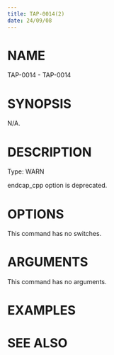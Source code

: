 ```yaml
---
title: TAP-0014(2)
date: 24/09/08
---
```


# NAME

TAP-0014 - TAP-0014

# SYNOPSIS

N/A.

# DESCRIPTION

Type: WARN

endcap_cpp option is deprecated.

# OPTIONS

This command has no switches.

# ARGUMENTS

This command has no arguments.

# EXAMPLES

# SEE ALSO
